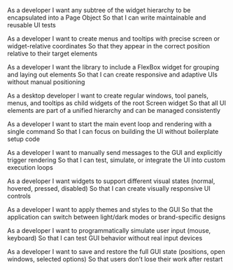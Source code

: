 As a developer
I want any subtree of the widget hierarchy to be encapsulated into a Page Object
So that I can write maintainable and reusable UI tests

As a developer
I want to create menus and tooltips with precise screen or widget-relative coordinates
So that they appear in the correct position relative to their target elements

As a developer
I want the library to include a FlexBox widget for grouping and laying out elements
So that I can create responsive and adaptive UIs without manual positioning

As a desktop developer
I want to create regular windows, tool panels, menus, and tooltips as child widgets of the root Screen widget
So that all UI elements are part of a unified hierarchy and can be managed consistently

As a developer
I want to start the main event loop and rendering with a single command
So that I can focus on building the UI without boilerplate setup code

As a developer
I want to manually send messages to the GUI and explicitly trigger rendering
So that I can test, simulate, or integrate the UI into custom execution loops

As a developer
I want widgets to support different visual states (normal, hovered, pressed, disabled)
So that I can create visually responsive UI controls

As a developer
I want to apply themes and styles to the GUI
So that the application can switch between light/dark modes or brand-specific designs

As a developer
I want to programmatically simulate user input (mouse, keyboard)
So that I can test GUI behavior without real input devices

As a developer
I want to save and restore the full GUI state (positions, open windows, selected options)
So that users don’t lose their work after restart
